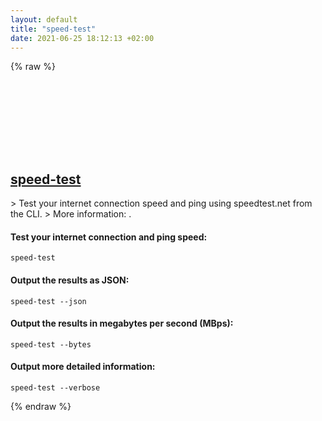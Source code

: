```yaml
---
layout: default
title: "speed-test"
date: 2021-06-25 18:12:13 +02:00
---
```

{% raw %}
<h2 id="speed-test">
  <a href="/en/common/speed-test.html">speed-test</a> <a href="#speed-test"><svg class="icon">
    <use href="/assets/images/unicode_sprite.svg#link" />
  </svg></a>
</h2>
> Test your internet connection speed and ping using speedtest.net from the CLI.
> More information: <https://github.com/sindresorhus/speed-test>.

#### Test your internet connection and ping speed:
```shell
speed-test
```
#### Output the results as JSON:
```shell
speed-test --json
```
#### Output the results in megabytes per second (MBps):
```shell
speed-test --bytes
```
#### Output more detailed information:
```shell
speed-test --verbose
```
{% endraw %}